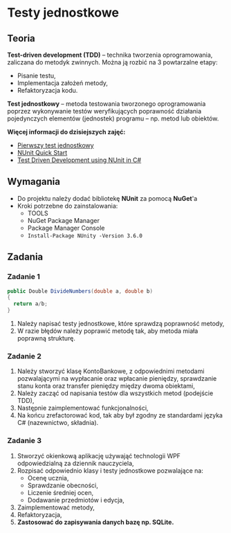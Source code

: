 # Testy jednostkowe

## Teoria

**Test-driven development (TDD)** – technika tworzenia oprogramowania, zaliczana do metodyk zwinnych. Można ją rozbić na 3 powtarzalne etapy:
- Pisanie testu,
- Implementacja założeń metody,
- Refaktoryzacja kodu.

**Test jednostkowy** – metoda testowania tworzonego oprogramowania poprzez wykonywanie testów weryfikujących poprawność działania pojedynczych elementów (jednostek) programu – np. metod lub obiektów.

**Więcej informacji do dzisiejszych zajęć:**
- [Pierwszy test jednostkowy](https://dariuszwozniak.net/2013/06/30/kurs-tdd-czesc-4-nasz-pierwszy-test-jednostkowy/)
- [NUnit Quick Start](http://www.nunit.org/index.php?p=quickStart&r=2.4)
- [Test Driven Development using NUnit in C#](http://www.4guysfromrolla.com/articles/011905-1.aspx)

## Wymagania

- Do projektu należy dodać bibliotekę **NUnit** za pomocą **NuGet**'a
- Kroki potrzebne do zainstalowania:
   - TOOLS
   - NuGet Package Manager
   - Package Manager Console
   - `Install-Package NUnity -Version 3.6.0`

## Zadania

### Zadanie 1

```csharp
public Double DivideNumbers(double a, double b)
{
  return a/b;
}
```

1. Należy napisać testy jednostkowe, które sprawdzą poprawność metody,
2. W razie błędów należy poprawić metodę tak, aby metoda miała poprawną strukturę.

### Zadanie 2

1. Należy stworzyć klasę KontoBankowe, z odpowiednimi metodami pozwalającymi na wypłacanie oraz wpłacanie pieniędzy, sprawdzanie stanu konta oraz transfer pieniędzy między dwoma obiektami,
2. Należy zacząć od napisania testów dla wszystkich metod (podejście TDD),
3. Następnie zaimplementować funkcjonalności,
4. Na końcu zrefactorować kod, tak aby był zgodny ze standardami języka C# (nazewnictwo, składnia).

### Zadanie 3

1. Stworzyć okienkową aplikację używająć technologii WPF odpowiedzialną za dziennik nauczyciela,
2. Rozpisać odpowiednio klasy i testy jednostkowe pozwalające na:
    - Ocenę ucznia,
    - Sprawdzanie obecności,
    - Liczenie średniej ocen,
    - Dodawanie przedmiotów i edycja,
3. Zaimplementować metody,
4. Refaktoryzacja,
5. **Zastosować do zapisywania danych bazę np. SQLite.**
